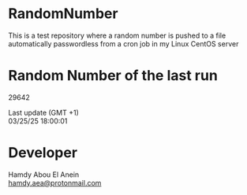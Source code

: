 # RandomNumber    
This is a test repository where a random number is pushed to a file automatically passwordless from a cron job in my Linux CentOS server    
# Random Number of the last run   
29642
      
Last update (GMT +1)    
03/25/25 18:00:01
# Developer    
Hamdy Abou El Anein   
hamdy.aea@protonmail.com
